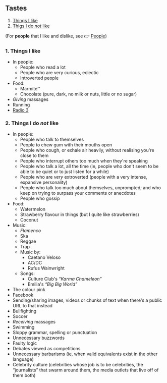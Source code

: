 ## Tastes

1. [Things I like](#1-things-i-like)
1. [Thigs I do *not* like](#2-things-i-do-not-like)

(For **people** that I like and dislike, see <span class="icon ref">👉</span>&nbsp;[People](people.md))

### 1. Things I like

* In people:
  * People who read a lot
  * People who are very curious, eclectic
  * Introverted people
* Food:
  * Marmite&trade;
  * Chocolate (pure, dark, no milk or nuts, little or no sugar)
* *Giving* massages
* Running
* [Radio 3](http://www.rtve.es/radio/radio3/)

### 2. Things I do *not* like

* In people:
  * People who talk to themselves
  * People to chew gum with their mouths open
  * People who cough, or exhale air heavily, without realising you're close to them
  * People who interrupt others too much when they're speaking
  * People who talk a lot, all the time (ie, people who don't seem to be able to be quiet or to just listen for a while)
  * People who are *very* extroverted (people with a very intense, expansive personality)
  * People who talk too much about themselves, unprompted; and who keep on trying to surpass your comments or anecdotes
  * People who gossip
* Food:
  * Watermelon
  * Strawberry flavour in things (but I quite like strawberries)
  * Coconut
* Music:
  * *Flamenco*
  * Ska
  * Reggae
  * Trap
  * Music by:
    * Caetano Veloso
    * AC/DC
    * Rufus Wainwright
  * Songs:
    * Culture Club's *&ldquo;Karma Chameleon&rdquo;*
    * Emilia's *&ldquo;Big Big World&rdquo;*
* The colour pink
* Facebook
* Sending/sharing images, videos or chunks of text when there's a public URL to that instead
* Bullfighting
* Soccer
* *Receiving* massages
* Swimming
* Sloppy grammar, spelling or punctuation
* Unnecessary buzzwords
* Faulty logic
* Debates viewed as competitions
* Unnecessary barbarisms (ie, when valid equivalents exist in the other language)
* Celebrity culture (celebrities whose job is to be celebrities, the &ldquo;journalists&rdquo; that swarm around them, the media outlets that live off of them
  both)

